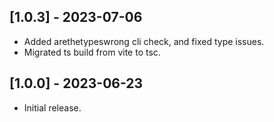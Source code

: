 ## [1.0.3] - 2023-07-06
- Added arethetypeswrong cli check, and fixed type issues.
- Migrated ts build from vite to tsc.

## [1.0.0] - 2023-06-23
- Initial release.